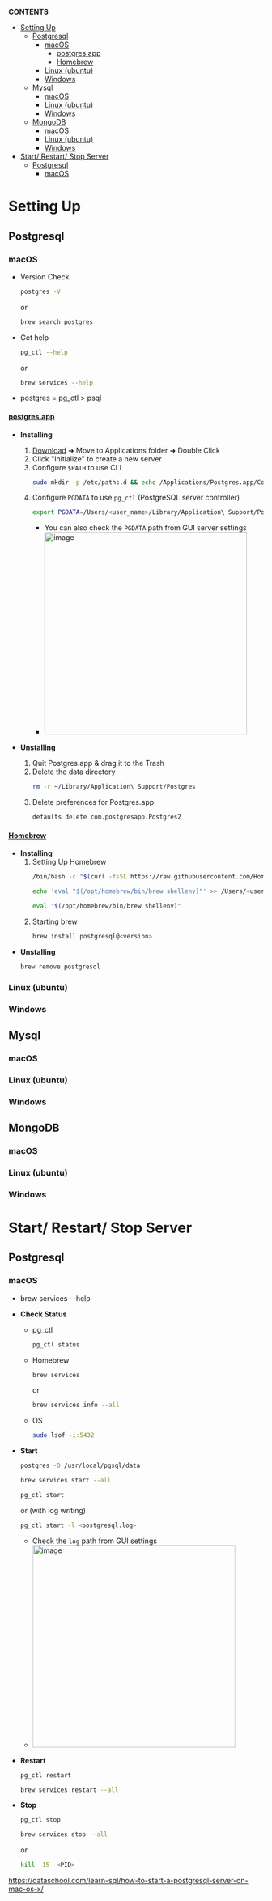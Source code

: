 **CONTENTS**
- [Setting Up](#setting-up)
  - [Postgresql](#postgresql)
    - [macOS](#macos)
      - [postgres.app](#postgresapp)
      - [Homebrew](#homebrew)
    - [Linux (ubuntu)](#linux-ubuntu)
    - [Windows](#windows)
  - [Mysql](#mysql)
    - [macOS](#macos-1)
    - [Linux (ubuntu)](#linux-ubuntu-1)
    - [Windows](#windows-1)
  - [MongoDB](#mongodb)
    - [macOS](#macos-2)
    - [Linux (ubuntu)](#linux-ubuntu-2)
    - [Windows](#windows-2)
- [Start/ Restart/ Stop Server](#start-restart-stop-server)
  - [Postgresql](#postgresql-1)
    - [macOS](#macos-3)


# Setting Up
## Postgresql
### macOS
  - Version Check 
    ```bash
    postgres -V
    ```
    or
    ```bash
    brew search postgres
    ```
  - Get help
      ```bash
      pg_ctl --help
      ```
      or
      ```bash
      brew services --help
      ```
  - postgres = pg_ctl > psql
#### [postgres.app](https://postgresapp.com/)
   - **Installing**
     1. [Download](https://postgresapp.com/downloads.html) ➜ Move to Applications folder ➜ Double Click
     2. Click "Initialize" to create a new server
     3. Configure ```$PATH``` to use CLI
         ```bash
         sudo mkdir -p /etc/paths.d && echo /Applications/Postgres.app/Contents/Versions/latest/bin | sudo tee /etc/paths.d/postgresapp
         ```
     4. Configure ```PGDATA``` to use ```pg_ctl``` (PostgreSQL server controller)
         ```bash
         export PGDATA=/Users/<user_name>/Library/Application\ Support/Postgres/<var-15>
         ```
         - You can also check the ```PGDATA``` path from GUI server settings
         - <img width="400" alt="image" src="https://user-images.githubusercontent.com/73396926/200126667-b76b7017-b81e-4057-9716-207ba5ec5433.png">

   - **Unstalling**
     1. Quit Postgres.app & drag it to the Trash
     2. Delete the data directory
         ```bash
         rm -r ~/Library/Application\ Support/Postgres
         ```
     3. Delete preferences for Postgres.app 
         ```bash
         defaults delete com.postgresapp.Postgres2
         ```
#### [Homebrew](https://brew.sh/)
   - **Installing**
     1. Setting Up Homebrew
         ```bash 
         /bin/bash -c "$(curl -fsSL https://raw.githubusercontent.com/Homebrew/install/HEAD/install.sh)"
         ```
         ```bash 
         echo 'eval "$(/opt/homebrew/bin/brew shellenv)"' >> /Users/<user_name>/.zprofile
         ```
         ```bash 
         eval "$(/opt/homebrew/bin/brew shellenv)"
         ```
     2. Starting brew
         ```bash 
         brew install postgresql@<version>
         ```
   - **Unstalling**
       ```bash 
       brew remove postgresql
       ```
### Linux (ubuntu)
### Windows
## Mysql
### macOS
### Linux (ubuntu)

### Windows
## MongoDB
### macOS
### Linux (ubuntu)
### Windows


# Start/ Restart/ Stop Server
## Postgresql
### macOS
  - brew services --help
  - **Check Status**
     - pg_ctl
       ```bash 
       pg_ctl status
       ```
     - Homebrew
       ```bash 
       brew services 
       ```
       or
       ```bash 
       brew services info --all
       ```
     - OS
       ```bash 
       sudo lsof -i:5432
       ```
      
  - **Start**
      ```bash 
      postgres -D /usr/local/pgsql/data
      ```
      ```bash 
      brew services start --all 
      ```
      ```bash 
      pg_ctl start
      ```
      or (with log writing)
      ```bash 
      pg_ctl start -l <postgresql.log>
      ```
       - Check the ```log``` path from GUI settings
       - <img width="400" alt="image" src="https://user-images.githubusercontent.com/73396926/200126762-d9aed930-8043-4570-a88c-2d25c4b4330e.png">
  - **Restart**
      ```bash 
      pg_ctl restart
      ```
      ```bash 
      brew services restart --all 
      ```
  - **Stop**
      ```bash 
      pg_ctl stop 
      ```
      ```bash 
      brew services stop --all 
      ```
      or
      ```bash 
      kill -15 -<PID> 
      ```

https://dataschool.com/learn-sql/how-to-start-a-postgresql-server-on-mac-os-x/
